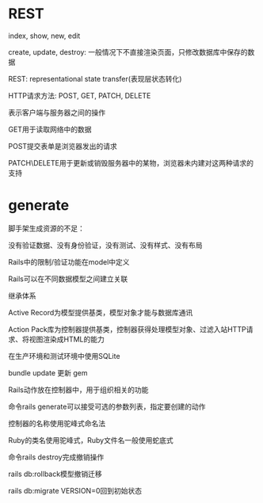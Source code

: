 # REST

index, show, new, edit

create, update, destroy: 一般情况下不直接渲染页面，只修改数据库中保存的数据

REST: representational state transfer(表现层状态转化)

HTTP请求方法: POST, GET, PATCH, DELETE

表示客户端与服务器之间的操作

GET用于读取网络中的数据

POST提交表单是浏览器发出的请求

PATCH\DELETE用于更新或销毁服务器中的某物，浏览器未内建对这两种请求的支持


# generate

脚手架生成资源的不足：

没有验证数据、没有身份验证，没有测试、没有样式、没有布局



Rails中的限制/验证功能在model中定义

Rails可以在不同数据模型之间建立关联



继承体系

Active Record为模型提供基类，模型对象才能与数据库通讯

Action Pack库为控制器提供基类，控制器获得处理模型对象、过滤入站HTTP请求、将视图渲染成HTML的能力



在生产环境和测试环境中使用SQLite

bundle update 更新 gem



Rails动作放在控制器中，用于组织相关的功能

命令rails generate可以接受可选的参数列表，指定要创建的动作

控制器的名称使用驼峰式命名法

Ruby的类名使用驼峰式，Ruby文件名一般使用蛇底式

命令rails destroy完成撤销操作

rails db:rollback模型撤销迁移

rails db:migrate VERSION=0回到初始状态